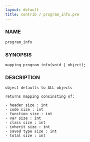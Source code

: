 ```yaml
---
layout: default
title: contrib / program_info.pre
---
```


### NAME

    program_info

### SYNOPSIS

    mapping program_info(void | object);

### DESCRIPTION

    object defaults to ALL objects

    returns mapping consinsting of:

    - header size : int
    - code size : int
    - function size : int
    - var size : int
    - class size : int
    - inherit size : int
    - saved type size : int
    - total size : int
